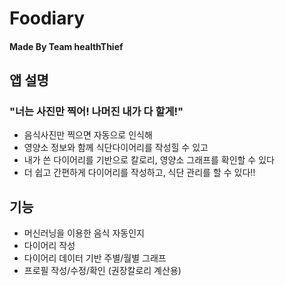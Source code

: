 # Foodiary
#### Made By Team healthThief

## 앱 설명
### "너는 사진만 찍어! 나머진 내가 다 할게!"
- 음식사진만 찍으면 자동으로 인식해
- 영양소 정보와 함께 식단다이어리를 작성힐 수 있고
- 내가 쓴 다이어리를 기반으로 칼로리, 영양소 그래프를 확인할 수 있다
- 더 쉽고 간편하게 다이어리를 작성하고, 식단 관리를 할 수 있다!!

## 기능
- 머신러닝을 이용한 음식 자동인지
- 다이어리 작성
- 다이어리 데이터 기반 주별/월별 그래프
- 프로필 작성/수정/확인 (권장칼로리 계산용)
